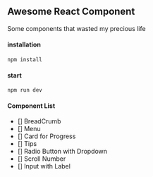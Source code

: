 ## Awesome React Component

Some components that wasted my precious life
#### installation

```
npm install
```

#### start

```
npm run dev
```

#### Component List
- [] BreadCrumb
- [] Menu
- [] Card for Progress 
- [] Tips
- [] Radio Button with Dropdown
- [] Scroll Number
- [] Input with Label
